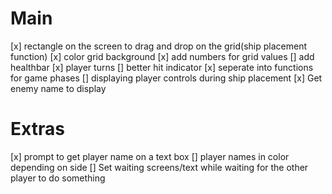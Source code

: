 # Main

[x] rectangle on the screen to drag and drop on the grid(ship placement function)
[x] color grid background
[x] add numbers for grid values
[] add healthbar
[x] player turns
[] better hit indicator
[x] seperate into functions for game phases
[] displaying player controls during ship placement
[x] Get enemy name to display

# Extras

[x] prompt to get player name on a text box
[] player names in color depending on side
[] Set waiting screens/text while waiting for the other player to do something
